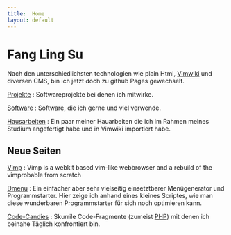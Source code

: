```yaml
---
title:  Home
layout: default
---
```


# Fang Ling Su

Nach den unterschiedlichsten technologien wie plain Html, [Vimwiki][] und
diversen CMS, bin ich jetzt doch zu github Pages gewechselt.

[Projekte](/projects/index.html)
: Softwareprojekte bei denen ich mitwirke.

[Software](/software/index.html)
: Software, die ich gerne und viel verwende.

[Hausarbeiten](/studium/index.html)
: Ein paar meiner Hauarbeiten die ich im Rahmen meines Studium angefertigt
  habe und in Vimwiki importiert habe.

## Neue Seiten

[Vimp](/projects/vimp.html)
: Vimp is a webkit based vim-like webbrowser and a rebuild of the vimprobable
  from scratch

[Dmenu](/software/dmenu.html)
: Ein einfacher aber sehr vielseitig einsetztbarer Menügenerator und
  Programmstarter. Hier zeige ich anhand eines kleines Scriptes, wie man diese
  wunderbaren Programmstarter für sich noch optimieren kann.

[Code-Candies](/software/code-candies.html)
: Skurrile Code-Fragmente (zumeist [PHP](/software/php/index.html)) mit denen ich
  beinahe Täglich konfrontiert bin.

[vimwiki]: http://code.google.com/p/vimwiki/ "Vimwiki is a personal wiki for Vim"
